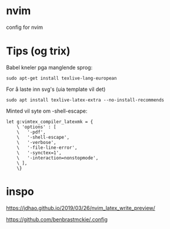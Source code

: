 # nvim
config for nvim

# Tips (og trix)

Babel kneler pga manglende sprog:
```
sudo apt-get install texlive-lang-european
```

For å laste inn svg's (uia template vil det)
```
sudo apt install texlive-latex-extra --no-install-recommends
```
Minted vil syte om -shell-escape:
```
let g:vimtex_compiler_latexmk = {
    \ 'options' : [
    \   '-pdf',
    \   '-shell-escape',
    \   '-verbose',
    \   '-file-line-error',
    \   '-synctex=1',
    \   '-interaction=nonstopmode',
    \ ],
    \}
```

# inspo

https://jdhao.github.io/2019/03/26/nvim_latex_write_preview/

https://github.com/benbrastmckie/.config
